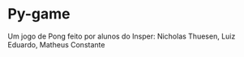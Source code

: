 # Py-game
Um jogo de Pong feito por alunos do Insper: Nicholas Thuesen, Luiz Eduardo, Matheus Constante 


